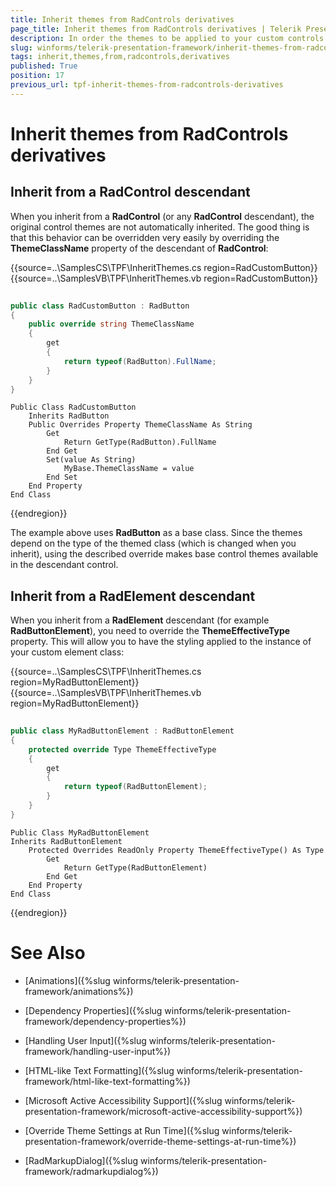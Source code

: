 ```yaml
---
title: Inherit themes from RadControls derivatives
page_title: Inherit themes from RadControls derivatives | Telerik Presentation Framework
description: In order the themes to be applied to your custom controls you need to override the ThemeClassName and ThemeEffectiveType properties.
slug: winforms/telerik-presentation-framework/inherit-themes-from-radcontrols-derivatives
tags: inherit,themes,from,radcontrols,derivatives
published: True
position: 17
previous_url: tpf-inherit-themes-from-radcontrols-derivatives
---
```


# Inherit themes from RadControls derivatives


## Inherit from a RadControl descendant

When you inherit from a __RadControl__ (or any __RadControl__ descendant), the original control themes are not automatically inherited. The good thing is that this behavior can be overridden very easily by overriding the __ThemeClassName__ property of the descendant of __RadControl__: 

{{source=..\SamplesCS\TPF\InheritThemes.cs region=RadCustomButton}} 
{{source=..\SamplesVB\TPF\InheritThemes.vb region=RadCustomButton}} 

````C#
        
public class RadCustomButton : RadButton  
{ 
    public override string ThemeClassName  
    { 
        get 
        { 
            return typeof(RadButton).FullName;  
        }
    }
}

````
````VB.NET
Public Class RadCustomButton
    Inherits RadButton
    Public Overrides Property ThemeClassName As String
        Get
            Return GetType(RadButton).FullName
        End Get
        Set(value As String)
            MyBase.ThemeClassName = value
        End Set
    End Property
End Class

````

{{endregion}} 

The example above uses __RadButton__ as a base class. Since the themes depend on the type of the themed class (which is changed when you inherit), using the described override makes base control themes available in the descendant control.

## Inherit from a RadElement descendant

When you inherit from a __RadElement__ descendant (for example __RadButtonElement__), you need to override the __ThemeEffectiveType__ property. This will allow you to have the styling applied to the instance of your custom element class:

{{source=..\SamplesCS\TPF\InheritThemes.cs region=MyRadButtonElement}} 
{{source=..\SamplesVB\TPF\InheritThemes.vb region=MyRadButtonElement}} 

````C#
        
public class MyRadButtonElement : RadButtonElement     
{ 
    protected override Type ThemeEffectiveType     
    { 
        get    
        { 
            return typeof(RadButtonElement);     
        }
    }
}

````
````VB.NET
Public Class MyRadButtonElement
Inherits RadButtonElement
    Protected Overrides ReadOnly Property ThemeEffectiveType() As Type
        Get
            Return GetType(RadButtonElement)
        End Get
    End Property
End Class

````

{{endregion}}

# See Also
* [Animations]({%slug winforms/telerik-presentation-framework/animations%})

* [Dependency Properties]({%slug winforms/telerik-presentation-framework/dependency-properties%})

* [Handling User Input]({%slug winforms/telerik-presentation-framework/handling-user-input%})

* [HTML-like Text Formatting]({%slug winforms/telerik-presentation-framework/html-like-text-formatting%})

* [Microsoft Active Accessibility Support]({%slug winforms/telerik-presentation-framework/microsoft-active-accessibility-support%})

* [Override Theme Settings at Run Time]({%slug winforms/telerik-presentation-framework/override-theme-settings-at-run-time%})


* [RadMarkupDialog]({%slug winforms/telerik-presentation-framework/radmarkupdialog%})

